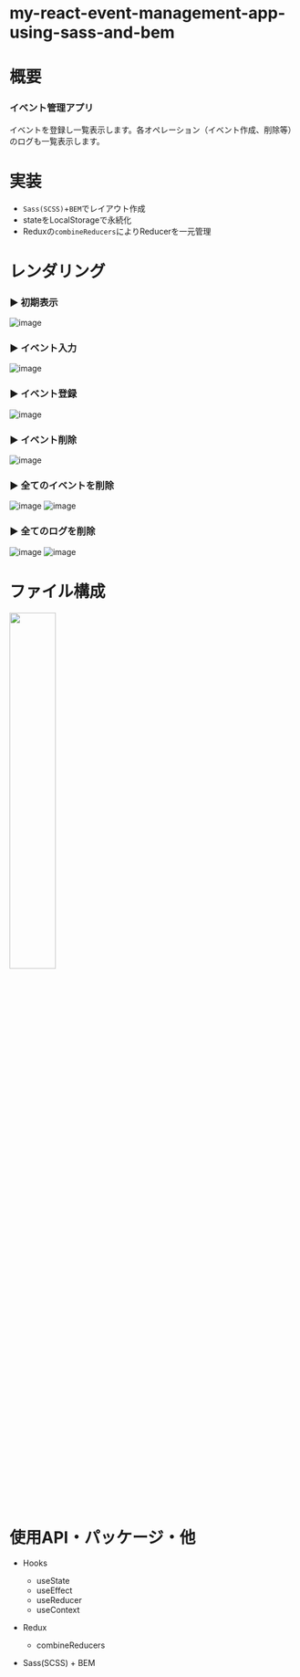 # my-react-event-management-app-using-sass-and-bem

# 概要

### イベント管理アプリ

イベントを登録し一覧表示します。各オペレーション（イベント作成、削除等）のログも一覧表示します。

# 実装

- `Sass(SCSS)`+`BEM`でレイアウト作成
- stateをLocalStorageで永続化
- Reduxの`combineReducers`によりReducerを一元管理

# レンダリング

### ▶ 初期表示
![image](https://user-images.githubusercontent.com/59589496/106088123-b10f6000-6168-11eb-9ce4-58bb737d4f35.png)

### ▶ イベント入力
![image](https://user-images.githubusercontent.com/59589496/106088407-3d218780-6169-11eb-8eb2-dae179f10ec1.png)

### ▶ イベント登録
![image](https://user-images.githubusercontent.com/59589496/106088478-60e4cd80-6169-11eb-9817-b6fbe808cdc7.png)

### ▶ イベント削除
![image](https://user-images.githubusercontent.com/59589496/106088713-c89b1880-6169-11eb-83c5-7a20269a5af1.png)

### ▶ 全てのイベントを削除
![image](https://user-images.githubusercontent.com/59589496/106088839-0bf58700-616a-11eb-95e5-0b9d821bb773.png)
![image](https://user-images.githubusercontent.com/59589496/106088919-33e4ea80-616a-11eb-880b-2ed2024b2511.png)

### ▶ 全てのログを削除
![image](https://user-images.githubusercontent.com/59589496/106088972-51b24f80-616a-11eb-8cc1-a49c4fbffe5e.png)
![image](https://user-images.githubusercontent.com/59589496/106088992-5d057b00-616a-11eb-87af-041870125590.png)


# ファイル構成

<img src="https://user-images.githubusercontent.com/59589496/106089101-9f2ebc80-616a-11eb-9012-bba796230c39.png" width="40%">

# 使用API・パッケージ・他

- Hooks
  - useState
  - useEffect
  - useReducer
  - useContext

- Redux
  - combineReducers

- Sass(SCSS) + BEM
